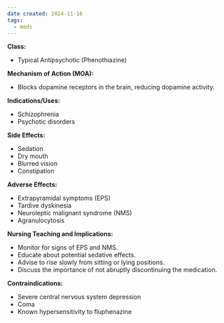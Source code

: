 ```yaml
---
date created: 2024-11-16
tags:
  - meds
---
```

**Class:**
- Typical Antipsychotic (Phenothiazine)

**Mechanism of Action (MOA):**
- Blocks dopamine receptors in the brain, reducing dopamine activity.

**Indications/Uses:**
- Schizophrenia
- Psychotic disorders

**Side Effects:**
- Sedation
- Dry mouth
- Blurred vision
- Constipation

**Adverse Effects:**
- Extrapyramidal symptoms (EPS)
- Tardive dyskinesia
- Neuroleptic malignant syndrome (NMS)
- Agranulocytosis

**Nursing Teaching and Implications:**
- Monitor for signs of EPS and NMS.
- Educate about potential sedative effects.
- Advise to rise slowly from sitting or lying positions.
- Discuss the importance of not abruptly discontinuing the medication.

**Contraindications:**
- Severe central nervous system depression
- Coma
- Known hypersensitivity to fluphenazine